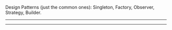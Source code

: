 Design Patterns (just the common ones): Singleton, Factory, Observer, Strategy, Builder.

*************************************************************************************************************************************


*************************************************************************************************************************************

